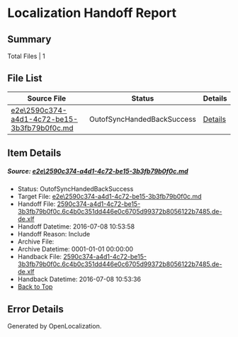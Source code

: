 # <a name='report-top'></a> Localization Handoff Report

## Summary
 Total Files | 1

## File List
 Source File | Status | Details 
 ----------- | ------ | ------- 
 [e2e\2590c374-a4d1-4c72-be15-3b3fb79b0f0c.md](https://github.com/OpenLocalizationTestOrg/oltest/blob/7e5ec0f510036051a1066f72e302b78f1d1b3706/e2e/2590c374-a4d1-4c72-be15-3b3fb79b0f0c.md) | OutofSyncHandedBackSuccess | [Details](#3e45bf5d283ca83bfb4399e08b54c5e355e68f391)

## Item Details
##### <a name='3e45bf5d283ca83bfb4399e08b54c5e355e68f391'></a> Source: [e2e\2590c374-a4d1-4c72-be15-3b3fb79b0f0c.md](https://github.com/OpenLocalizationTestOrg/oltest/blob/7e5ec0f510036051a1066f72e302b78f1d1b3706/e2e/2590c374-a4d1-4c72-be15-3b3fb79b0f0c.md)
* Status: OutofSyncHandedBackSuccess
* Target File: [e2e\2590c374-a4d1-4c72-be15-3b3fb79b0f0c.md](https://github.com/OpenLocalizationTestOrg/oltest-dede-fly/blob/3a346e7e380b3faaee0646abfe6ba9abbe65b5f8/e2e/2590c374-a4d1-4c72-be15-3b3fb79b0f0c.md)
* Handoff File: [2590c374-a4d1-4c72-be15-3b3fb79b0f0c.6c4b0c351dd446e0c6705d99372b8056122b7485.de-de.xlf](https://github.com/OpenLocalizationTestOrg/olhandoff-e2e/blob/999a337fba6b4a750d9aee6041416b8f793fb034/ol-handoff/OpenLocalizationTestOrg/oltest-dede-fly/ci/ht/2590c374-a4d1-4c72-be15-3b3fb79b0f0c.6c4b0c351dd446e0c6705d99372b8056122b7485.de-de.xlf)
* Handoff Datetime: 2016-07-08 10:53:58
* Handoff Reason: Include
* Archive File: 
* Archive Datetime: 0001-01-01 00:00:00
* Handback File: [2590c374-a4d1-4c72-be15-3b3fb79b0f0c.6c4b0c351dd446e0c6705d99372b8056122b7485.de-de.xlf](https://github.com/OpenLocalizationTestOrg/olhandback-e2e/blob/3c17a026d469b42734c92e69ddbf90adaa26c0dd/ol-handback/OpenLocalizationTestOrg/oltest-dede-fly/ci/ht/2590c374-a4d1-4c72-be15-3b3fb79b0f0c.6c4b0c351dd446e0c6705d99372b8056122b7485.de-de.xlf)
* Handback Datetime: 2016-07-08 10:53:36
* [Back to Top](#report-top)


## Error Details

Generated by OpenLocalization.
